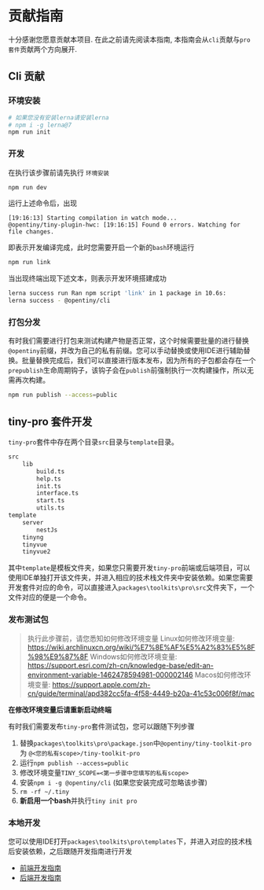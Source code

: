 # 贡献指南

十分感谢您愿意贡献本项目. 在此之前请先阅读本指南, 本指南会从`cli`贡献与`pro套件`贡献两个方向展开.

## Cli 贡献

### 环境安装

```bash
# 如果您没有安装lerna请安装lerna
# npm i -g lerna@7
npm run init
```

### 开发

在执行该步骤前请先执行 `环境安装`

```bash
npm run dev
```

运行上述命令后，出现

```
[19:16:13] Starting compilation in watch mode...
@opentiny/tiny-plugin-hwc: [19:16:15] Found 0 errors. Watching for file changes.
```

即表示开发编译完成，此时您需要开启一个新的`bash`环境运行

```bash
npm run link
```

当出现终端出现下述文本，则表示开发环境搭建成功

```bash
lerna success run Ran npm script 'link' in 1 package in 10.6s:
lerna success - @opentiny/cli
```

### 打包分发

有时我们需要进行打包来测试构建产物是否正常，这个时候需要批量的进行替换`@opentiny`前缀，并改为自己的私有前缀。您可以手动替换或使用IDE进行辅助替换。批量替换完成后，我们可以直接进行版本发布，因为所有的子包都会存在一个`prepublish`生命周期钩子，该钩子会在`publish`前强制执行一次构建操作，所以无需再次构建。

```bash
npm run publish --access=public
```

## tiny-pro 套件开发

`tiny-pro`套件中存在两个目录`src`目录与`template`目录。

```bash
src
    lib
        build.ts
        help.ts
        init.ts
        interface.ts
        start.ts
        utils.ts
template
    server
        nestJs
    tinyng
    tinyvue
    tinyvue2
```

其中`template`是模板文件夹，如果您只需要开发`tiny-pro`前端或后端项目，可以使用IDE单独打开该文件夹，并进入相应的技术栈文件夹中安装依赖。如果您需要开发套件对应的命令，可以直接进入`packages\toolkits\pro\src`文件夹下，一个文件对应的便是一个命令。

### 发布测试包

> 执行此步骤前，请您悉知如何修改环境变量
> Linux如何修改环境变量: https://wiki.archlinuxcn.org/wiki/%E7%8E%AF%E5%A2%83%E5%8F%98%E9%87%8F
> Windows如何修改环境变量: https://support.esri.com/zh-cn/knowledge-base/edit-an-environment-variable-1462478594981-000002146
> Macos如何修改环境变量: https://support.apple.com/zh-cn/guide/terminal/apd382cc5fa-4f58-4449-b20a-41c53c006f8f/mac

**在修改环境变量后请重新启动终端**

有时我们需要发布`tiny-pro`套件测试包，您可以跟随下列步骤

1. 替换`packages\toolkits\pro\package.json`中`@opentiny/tiny-toolkit-pro` 为 `@<您的私有scope>/tiny-toolkit-pro`
2. 运行`npm publish --access=public`
3. 修改环境变量`TINY_SCOPE=<第一步骤中您填写的私有scope>`
4. 安装`npm i -g @opentiny/cli` (如果您安装完成可忽略该步骤)
5. `rm -rf ~/.tiny`
6. **新启用一个bash**并执行`tiny init pro`

### 本地开发

您可以使用IDE打开`packages\toolkits\pro\templates`下，并进入对应的技术栈后安装依赖，之后跟随开发指南进行开发

- [前端开发指南](./tinyvue.md)
- [后端开发指南](./tiny-nest.md)
